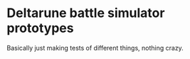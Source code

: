 # Deltarune battle simulator prototypes

Basically just making tests of different things, nothing crazy.
